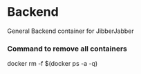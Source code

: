 # Backend
General Backend container for JibberJabber

### Command to remove all containers

[//]: # (docker-compose -f docker-compose.yml down)
docker rm -f $(docker ps -a -q)
